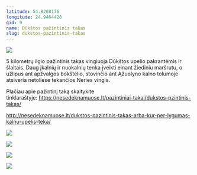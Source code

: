 ```yaml
---
latitude: 54.8268176
longitude: 24.9464428
gid: 9
name: Dūkštos pažintinis takas
slug: dukstos-pazintinis-takas
---
```

![](https://doc-10-ag-mymaps.googleusercontent.com/untrusted/hostedimage/ihucu48q9m5s1hftel5u85tfdc/pi7lt98f2u3cvf6bsk9ej7s670/1641717000000/-WPmm_dsOCr8C_2Ftfdhs7CzXYdOD0wc/*/6AIsG_vb5IfpGOciBVsTAseiHwFFqDS6zhN1CoEqIQv2bg0_g3R6R3BH-0kgdowNqOq6ubw7LkdfLelFg2zSABoR3WYdtt0KC09INjPY5KROEEoUEezMiA5FtNCo-uFjc5BFkZv8lrhX_MNejTGglcYSXOP0kCSxRIHXYGIjC3biHZ70j1r1jW9nqq7SnrkUl?session=0&fife)  
  
5 kilometrų ilgio pažintinis takas vingiuoja Dūkštos upelio pakrantėmis ir šlaitais. Daug įkalnių ir nuokalnių tenka įveikti einant žiediniu maršrutu, o užlipus ant apžvalgos bokštelio, stovinčio ant Ąžuolyno kalno tolumoje atsiveria netoliese tekančios Neries vingis.  
  
Plačiau apie pažintinį taką skaitykite tinklaraštyje: https://nesedeknamuose.lt/pazintiniai-takai/dukstos-pzintinis-takas/  
  
http://nesedeknamuose.lt/dukstos-pazintinis-takas-arba-kur-per-lygumas-kalnu-upelis-teka/  
  
![](https://doc-00-ag-mymaps.googleusercontent.com/untrusted/hostedimage/ihucu48q9m5s1hftel5u85tfdc/t2qgdglgg9mh6ha7r27u79nrb8/1641717000000/-WPmm_dsOCr8C_2Ftfdhs7CzXYdOD0wc/*/6AIsG_vZSBG8aJOFzBrrWVF6dNtDLhtIbvUIKWwj66SA0cVxy_E4RyoDE-Gz6nmWrFyfkxHz5hVuAuped0t1-kU-5Vm7-faOuhQkM9A9Aoa236-96B4C1v2HTsNAhrjS80wWdF3647WM1Qi6I-IGXLGExyqhyAHX7LRJFKwbglqt08WI6CWUGrjlCb4pvDab0lQ?session=0&fife)  
  
![](https://doc-00-ag-mymaps.googleusercontent.com/untrusted/hostedimage/ihucu48q9m5s1hftel5u85tfdc/jhng57tpnaktsgamua52s5tgv8/1641717000000/-WPmm_dsOCr8C_2Ftfdhs7CzXYdOD0wc/*/6AIsG_vb3enK0pDC_E5lTA4lt2KPA7__W1jbNg2ALIoxj2yn295dDYJ5KAVjHCL4elx73CX6dXCBezKiT0_uBMseLj4sCY2xaHIymhrHkZF4CgQulSKsl1aZVHbyI2Slce-anD4DG_giEjKQ7FOqSDQIhEVp6YLeXGX3kJC7GzP7ovpAZcSGNXl7UNN_RIyAu6g?session=0&fife)  
  
![](https://doc-0s-ag-mymaps.googleusercontent.com/untrusted/hostedimage/ihucu48q9m5s1hftel5u85tfdc/0og34ddobflftc3qvlqjs7gnt8/1641717000000/-WPmm_dsOCr8C_2Ftfdhs7CzXYdOD0wc/*/6AIsG_vYzXFAYIQ1bD74jz8jyfCd3g1YQWWSUplQpThmvqowrfEAML5z4oklXOedIbQW0ts3rHePzRi3q6I9Hrl1lvOg8SY1NHX1sJkFfrbThLA1HDhsKAPf4RXXSdYXbgzVh7od9ufIPlph883J3msW-BBstNoew1rZ-XylK2WfxDLkuXR82GMhAVNabb8K90A?session=0&fife)  
  
![](https://doc-0k-ag-mymaps.googleusercontent.com/untrusted/hostedimage/ihucu48q9m5s1hftel5u85tfdc/3nts9v2lnqg4l70n7boc7lb5f8/1641717000000/-WPmm_dsOCr8C_2Ftfdhs7CzXYdOD0wc/*/6AIsG_vbsw8p_SHpd0UrReEIax0DfxSntsfTbqvfqW5VeTB1YAmwTHHsEd7VTxlrJ0L0hF1x2lqGTvqdMq9ykIXQGjcqCN-YQkJGYdujNxSUbf6or8ou8YVPKchBRJ-6-yhsFtoz_UgSX24fTqE6_X8eM2Y84xVSKTeskI7O9V9uxdRhHLNwgVv6GKTRqzHaOzA?session=0&fife)
